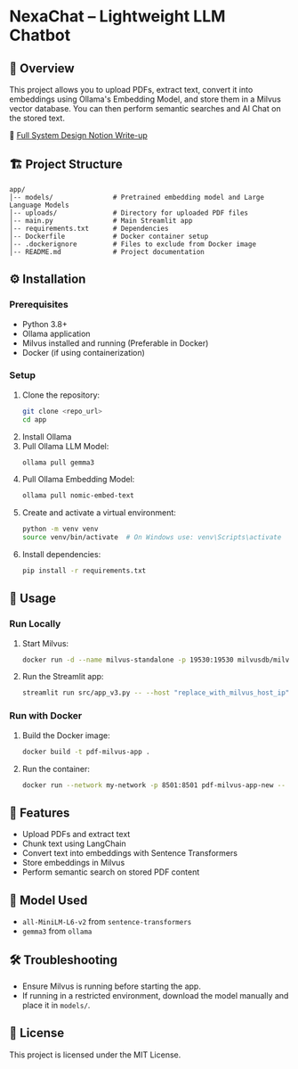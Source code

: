 # NexaChat – Lightweight LLM Chatbot

## 📌 Overview

This project allows you to upload PDFs, extract text, convert it into embeddings using Ollama's Embedding Model, and store them in a Milvus vector database. You can then perform semantic searches and AI Chat on the stored text.

🔗 [Full System Design Notion Write-up](https://desert-burst-2c1.notion.site/NexaChat-Lightweight-LLM-Chatbot-1d03ae4e7994808b8482e52ed88b375b?pvs=4)

## 🏗️ Project Structure

```
app/
│-- models/               # Pretrained embedding model and Large Language Models
│-- uploads/              # Directory for uploaded PDF files
│-- main.py               # Main Streamlit app
│-- requirements.txt      # Dependencies
│-- Dockerfile            # Docker container setup
│-- .dockerignore         # Files to exclude from Docker image
│-- README.md             # Project documentation
```

## ⚙️ Installation

### Prerequisites

- Python 3.8+
- Ollama application
- Milvus installed and running (Preferable in Docker)
- Docker (if using containerization)

### Setup

1. Clone the repository:
   ```sh
   git clone <repo_url>
   cd app
   ```
2. Install Ollama
3. Pull Ollama LLM Model:
   ```sh
   ollama pull gemma3
   ```
4. Pull Ollama Embedding Model:
   ```sh
   ollama pull nomic-embed-text
   ```
5. Create and activate a virtual environment:
   ```sh
   python -m venv venv
   source venv/bin/activate  # On Windows use: venv\Scripts\activate
   ```
6. Install dependencies:
   ```sh
   pip install -r requirements.txt
   ```

## 🚀 Usage

### Run Locally

1. Start Milvus:
   ```sh
   docker run -d --name milvus-standalone -p 19530:19530 milvusdb/milvus:latest
   ```
2. Run the Streamlit app:
   ```sh
   streamlit run src/app_v3.py -- --host "replace_with_milvus_host_ip" --port "19530" --ollama_model "gemma3"
   ```

### Run with Docker

1. Build the Docker image:
   ```sh
   docker build -t pdf-milvus-app .
   ```
2. Run the container:
   ```sh
   docker run --network my-network -p 8501:8501 pdf-milvus-app-new -- --host "replace_with_milvus_host_ip" --port "19530" --ollama_model "gemma3"
   ```

## 📂 Features

- Upload PDFs and extract text
- Chunk text using LangChain
- Convert text into embeddings with Sentence Transformers
- Store embeddings in Milvus
- Perform semantic search on stored PDF content

## 🤖 Model Used

- `all-MiniLM-L6-v2` from `sentence-transformers`
- `gemma3` from `ollama`

## 🛠️ Troubleshooting

- Ensure Milvus is running before starting the app.
- If running in a restricted environment, download the model manually and place it in `models/`.

## 📜 License

This project is licensed under the MIT License.